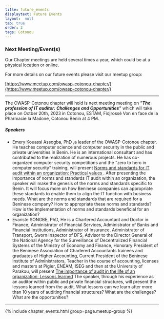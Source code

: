 ```yaml
---
title: future_events
displaytext: Future Events
layout:  null
tab: true
order: 2
tags: Cotonou
---
```



### Next Meeting/Event(s)
Our Chapter meetings are held several times a year, which could be at a physical location or online.

For more details on our future events please visit our meetup group:

[https://www.meetup.com/owasp-cotonou-chapter/](https://www.meetup.com/owasp-cotonou-chapter/)

---

The OWASP-Cotonou chapter will hold is next meeting  meeting on ***<i>"The profession of IT auditor: Challenges and Opportunities"</i>*** which will take place on Octber 20th, 2023 in Cotonou, ESTAM, Fidjrossè Von en face de la Pharmacie la Madone, Cotonou Bénin at 4 PM.

<h5>Speakers</h5>

<ul>
<li>
    Emery Kouassi Assogba, PhD ,a leader of the OWASP-Cotonou chapter. He teaches computer science and computer security in the public and private universities in Benin. He is an international consultant and has contributed to the realization of numerous projects. He has co-organized computer security competitions and the “zero to hero in computer security” training, will present 
    <a href="">
    Norms and standards for IT audit  within an organization: Practical values </a>. After presenting the importance of norms and standards IT audit within an organization, the speaker will make the genesis of the norms and standards specific to Benin. It will focus more on how Beninese companies can appropriate these standards to enable them to align the IT function with business needs. What are the norms and standards that are required for a Beninese company? How to appropriate these norms and standards? How is the implementation of norms and standards beneficial for an organization?
</li>

<li>
    Evariste SONGBE, PhD, He is a Chartered Accountant and Doctor in Finance, Administrator of Financial Services, Administrator of Banks and Financial Institutions, Administrator of Insurance, Administrator of Transport, Sworn Inspector of DFS, Advisor to the Director General of the National Agency for the Surveillance of Decentralized Financial Systems of the Ministry of Economy and Finance, Honorary President of the Beninese Association of Chartered Accountants trainees and graduates of Higher Accounting,
Current President of the Beninese Institute of Administrators, Teacher in the course of accounting, licenses and masters at Pigier, ENEAM, ISEG and then at the University of Parakou, will present 
    <a href="">
    The importance of audit in the life of an organization: Lessons learned</a> The speaker, through his experience as an auditor within public and private financial structures, will present the lessons learned from the audit. What lessons can we learn after more than 10 years of auditing financial structures? What are the challenges? What are the opportunities?
</li>

</ul>


---

{% include chapter_events.html group=page.meetup-group %}





